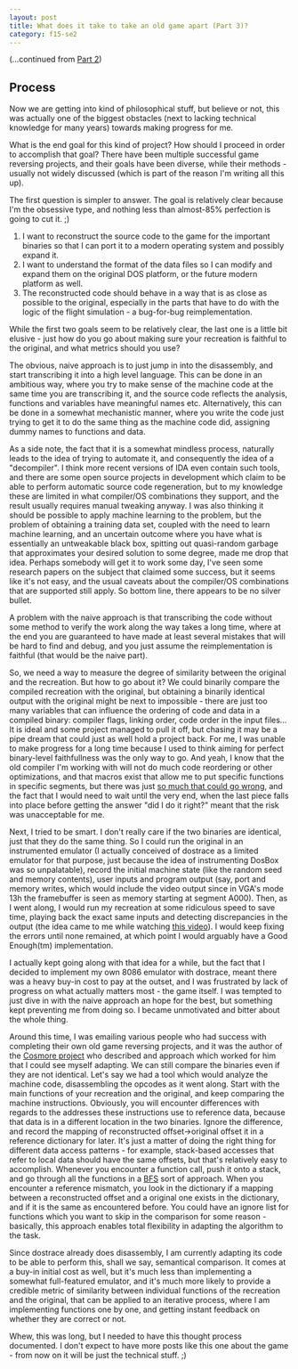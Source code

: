 ```yaml
---
layout: post
title: What does it take to take an old game apart (Part 3)?
category: f15-se2
---
```

(...continued from [Part 2](/f15-se2/2022/12/09/reversing-1.html))

## Process

Now we are getting into kind of philosophical stuff, but believe or not, this was actually one of the biggest obstacles (next to lacking technical knowledge for many years) towards making progress for me. 

What is the end goal for this kind of project? How should I proceed in order to accomplish that goal? There have been multiple successful game reversing projects, and their goals have been diverse, while their methods - usually not widely discussed (which is part of the reason I'm writing all this up).

The first question is simpler to answer. The goal is relatively clear because I'm the obsessive type, and nothing less than almost-85% perfection is going to cut it. ;)

1. I want to reconstruct the source code to the game for the important binaries so that I can port it to a modern operating system and possibly expand it.
2. I want to understand the format of the data files so I can modify and expand them on the original DOS platform, or the future modern platform as well.
3. The reconstructed code should behave in a way that is as close as possible to the original, especially in the parts that have to do with the logic of the flight simulation - a bug-for-bug reimplementation.

While the first two goals seem to be relatively clear, the last one is a little bit elusive - just how do you go about making sure your recreation is faithful to the original, and what metrics should you use?

The obvious, naive approach is to just jump in into the disassembly, and start transcribing it into a high level language. This can be done in an ambitious way, where you try to make sense of the machine code at the same time you are transcribing it, and the source code reflects the analysis, functions and variables have meaningful names etc. Alternatively, this can be done in a somewhat mechanistic manner, where you write the code just trying to get it to do the same thing as the machine code did, assigning dummy names to functions and data. 

As a side note, the fact that it is a somewhat mindless process, naturally leads to the idea of trying to automate it, and consequently the idea of a "decompiler". I think more recent versions of IDA even contain such tools, and there are some open source projects in development which claim to be able to perform automatic source code regeneration, but to my knowledge these are limited in what compiler/OS combinations they support, and the result usually requires manual tweaking anyway. I was also thinking it should be possible to apply machine learning to the problem, but the problem of obtaining a training data set, coupled with the need to learn machine learning, and an uncertain outcome where you have what is essentially an untweakable black box, spitting out quasi-random garbage that approximates your desired solution to some degree, made me drop that idea. Perhaps somebody will get it to work some day, I've seen some research papers on the subject that claimed some success, but it seems like it's not easy, and the usual caveats about the compiler/OS combinations that are supported still apply. So bottom line, there appears to be no silver bullet.

A problem with the naive approach is that transcribing the code without some method to verify the work along the way takes a long time, where at the end you are guaranteed to have made at least several mistakes that will be hard to find and debug, and you just assume the reimplementation is faithful (that would be the naive part).

So, we need a way to measure the degree of similarity between the original and the recreation. But how to go about it? We could binarily compare the compiled recreation with the original, but obtaining a binarily identical output with the original might be next to impossible - there are just too many variables that can influence the ordering of code and data in a compiled binary: compiler flags, linking order, code order in the input files... It is ideal and some project managed to pull it off, but chasing it may be a pipe dream that could just as well hold a project back. For me, I was unable to make progress for a long time because I used to think aiming for perfect binary-level faithfullness was the only way to go. And yeah, I know that the old compiler I'm working with will not do much code reordering or other optimizations, and that macros exist that allow me to put specific functions in specific segments, but there was just [so much that could go wrong](https://reverseengineering.stackexchange.com/questions/27811/how-to-maintain-function-ordering-in-an-executable-when-replacing-machine-code-w), and the fact that I would need to wait until the very end, when the last piece falls into place before getting the answer "did I do it right?" meant that the risk was unacceptable for me. 

Next, I tried to be smart. I don't really care if the two binaries are identical, just that they do the same thing. So I could run the original in an instrumented emulator (I actually conceived of dostrace as a limited emulator for that purpose, just because the idea of instrumenting DosBox was so unpalatable), record the initial machine state (like the random seed and memory contents), user inputs and program output (say, port and memory writes, which would include the video output since in VGA's mode 13h the framebuffer is seen as memory starting at segment A000). Then, as I went along, I would run my recreation at some ridiculous speed to save time, playing back the exact same inputs and detecting discrepancies in the output (the idea came to me while watching [this video](https://www.youtube.com/watch?v=W20t1zCZv8M)). I would keep fixing the errors until none remained, at which point I would arguably have a Good Enough(tm) implementation.

I actually kept going along with that idea for a while, but the fact that I decided to implement my own 8086 emulator with dostrace, meant there was a heavy buy-in cost to pay at the outset, and I was frustrated by lack of progress on what actually matters most - the game itself. I was tempted to just dive in with the naive approach an hope for the best, but something kept preventing me from doing so. I became unmotivated and bitter about the whole thing.

Around this time, I was emailing various people who had success with completing their own old game reversing projects, and it was the author of the [Cosmore project](https://github.com/smitelli/cosmore) who described and approach which worked for him that I could see myself adapting. We can still compare the binaries even if they are not identical. Let's say we had a tool which would analyze the machine code, disassembling the opcodes as it went along. Start with the main functions of your recreation and the original, and keep comparing the machine instructions. Obviously, you will encounter differences with regards to the addresses these instructions use to reference data, because that data is in a different location in the two binaries. Ignore the difference, and record the mapping of reconstructed offset->original offset it in a reference dictionary for later. It's just a matter of doing the right thing for different data access patterns - for example, stack-based accesses that refer to local data should have the same offsets, but that's relatively easy to accomplish. Whenever you encounter a function call, push it onto a stack, and go through all the functions in a [BFS](https://en.wikipedia.org/wiki/Breadth-first_search) sort of approach. When you encounter a reference mismatch, you look in the dictionary if a mapping between a reconstructed offset and a original one exists in the dictionary, and if it is the same as encountered before. You could have an ignore list for functions which you want to skip in the comparison for some reason - basically, this approach enables total flexibility in adapting the algorithm to the task.

Since dostrace already does disassembly, I am currently adapting its code to be able to perform this, shall we say, semantical comparison. It comes at a buy-in initial cost as well, but it's much less than implementing a somewhat full-featured emulator, and it's much more likely to provide a credible metric of similarity between individual functions of the recreation and the original, that can be applied to an iterative process, where I am implementing functions one by one, and getting instant feedback on whether they are correct or not.

Whew, this was long, but I needed to have this thought process documented. I don't expect to have more posts like this one about the game - from now on it will be just the technical stuff. ;)


